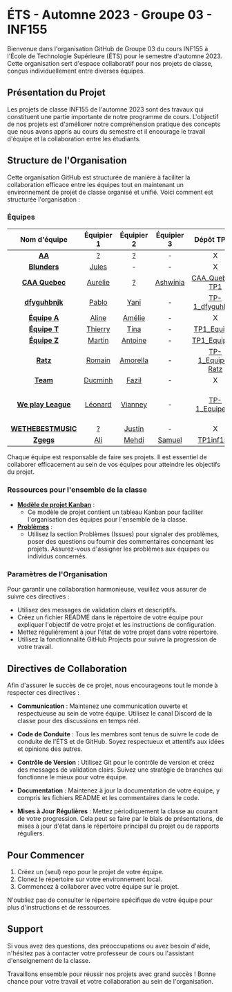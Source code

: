 # ÉTS - Automne 2023 - Groupe 03 - INF155

Bienvenue dans l'organisation GitHub de Groupe 03 du cours INF155 à l'École de Technologie Supérieure (ÉTS) pour le semestre d'automne 2023. Cette organisation sert d'espace collaboratif pour nos projets de classe, conçus individuellement entre diverses équipes.

## Présentation du Projet

Les projets de classe INF155 de l'automne 2023 sont des travaux qui constituent une partie importante de notre programme de cours. L'objectif de nos projets est d'améliorer notre compréhension pratique des concepts que nous avons appris au cours du semestre et il encourage le travail d'équipe et la collaboration entre les étudiants.

## Structure de l'Organisation

Cette organisation GitHub est structurée de manière à faciliter la collaboration efficace entre les équipes tout en maintenant un environnement de projet de classe organisé et unifié. Voici comment est structurée l'organisation :

### Équipes

| Nom d'équipe | Équipier 1 | Équipier 2 | Équipier 3 | Dépôt TP #1 | Dépôt TP #2 |
|:--------:|:--------:|:--------:|:--------:|:--------:|:--------:|
| **[AA](https://github.com/orgs/ETS-Fall-2023-GR03-INF155/teams/aa)**| [?](https://github.com/Rappazax4) | [?](https://github.com/ArunSingam9) | - | X | X |
| **[Blunders](https://github.com/orgs/ETS-Fall-2023-GR03-INF155/teams/blunders)**| [Jules](https://github.com/julesgaudet) | - | - | X | X |
| **[CAA Quebec](https://github.com/orgs/ETS-Fall-2023-GR03-INF155/teams/caa-quebec)**| [Aurelie](https://github.com/Aurelie202) | [?](https://github.com/Azetryx) | [Ashwinia](https://github.com/ashwiniaxo) | [CAA_Quebec-TP1](https://github.com/ETS-Fall-2023-GR03-INF155/CAA_Quebec-TP1) | X |
| **[dfyguhbnjk](https://github.com/orgs/ETS-Fall-2023-GR03-INF155/teams/dfyguhbnjk)**| [Pablo](https://github.com/Hesus47) | [Yani](https://github.com/Amelo32) | - | [TP-1_dfyguhbnjk](https://github.com/ETS-Fall-2023-GR03-INF155/TP-1_dfyguhbnjk) | [TP-2](https://github.com/ETS-Fall-2023-GR03-INF155/TP-2) |
| **[Équipe A](https://github.com/orgs/ETS-Fall-2023-GR03-INF155/teams/equipe-a)**| [Aline](https://github.com/alinesec) | [Amélie](https://github.com/amelie-lemay) | - | X | X |
| **[Équipe T](https://github.com/orgs/ETS-Fall-2023-GR03-INF155/teams/equipe-t)**| [Thierry](https://github.com/ThierryNicolasPouliot) | [Tina](https://github.com/Tinzer9) | - | [TP1_EquipeT](https://github.com/ETS-Fall-2023-GR03-INF155/TP1_EquipeT) | X |
| **[Équipe Z](https://github.com/orgs/ETS-Fall-2023-GR03-INF155/teams/equipe-z)**| [Martin](https://github.com/Martinrolo) | [Antoine](https://github.com/AntoineSt-Amour) | - | [TP1_Equipe_Z](https://github.com/ETS-Fall-2023-GR03-INF155/TP1_Equipe_Z) | X |
| **[Ratz](https://github.com/orgs/ETS-Fall-2023-GR03-INF155/teams/ratz)**| [Romain](https://github.com/RomainBoiret) | [Amorella](https://github.com/amorella) | - | [TP-1_Equipe-Ratz](https://github.com/ETS-Fall-2023-GR03-INF155/TP-1_Equipe-Ratz) | X |
| **[Team](https://github.com/orgs/ETS-Fall-2023-GR03-INF155/teams/team)**| [Ducminh](https://github.com/reverse-smartass) | [Fazil](https://github.com/Pokefaz) | - | X | X |
| **[We play League](https://github.com/orgs/ETS-Fall-2023-GR03-INF155/teams/we-play-league)**| [Léonard](https://github.com/AdelnorAcmorux) | [Vianney](https://github.com/Vianpyro) | - | [TP-1_Equipe-A](https://github.com/ETS-Fall-2023-GR03-INF155/TP-1_Equipe-A) | [TP-2_We-play-League](https://github.com/ETS-Fall-2023-GR03-INF155/TP-2_We-play-League) |
| **[WETHEBESTMUSIC](https://github.com/orgs/ETS-Fall-2023-GR03-INF155/teams/wethebestmusic)**| [?](https://github.com/Mik3Hawk) | [Justin](https://github.com/Justin17-hub) | - | X | X |
| **[Zgegs](https://github.com/orgs/ETS-Fall-2023-GR03-INF155/teams/zgegs)**| [Ali](https://github.com/Ali200303) | [Mehdi](https://github.com/Delta-ReFz) | [Samuel](https://github.com/Samuel2001511) | [TP1inf155](https://github.com/Ali200303/TP1inf155) | X |

Chaque équipe est responsable de faire ses projets. Il est essentiel de collaborer efficacement au sein de vos équipes pour atteindre les objectifs du projet.

### Ressources pour l'ensemble de la classe

- **[Modèle de projet Kanban](https://github.com/orgs/ETS-Fall-2023-GR03-INF155/projects/7)** :
  - Ce modèle de projet contient un tableau Kanban pour faciliter l'organisation des équipes pour l'ensemble de la classe.
- **[Problèmes](https://github.com/ETS-Fall-2023-GR03-INF155/.github/issues)** :
  - Utilisez la section Problèmes (Issues) pour signaler des problèmes, poser des questions ou fournir des commentaires concernant les projets. Assurez-vous d'assigner les problèmes aux équipes ou individus concernés.

### Paramètres de l'Organisation

Pour garantir une collaboration harmonieuse, veuillez vous assurer de suivre ces directives :

- Utilisez des messages de validation clairs et descriptifs.
- Créez un fichier README dans le répertoire de votre équipe pour expliquer l'objectif de votre projet et les instructions de configuration.
- Mettez régulièrement à jour l'état de votre projet dans votre répertoire.
- Utilisez la fonctionnalité GitHub Projects pour suivre la progression de votre travail.

## Directives de Collaboration

Afin d'assurer le succès de ce projet, nous encourageons tout le monde à respecter ces directives :

- **Communication** : Maintenez une communication ouverte et respectueuse au sein de votre équipe. Utilisez le canal Discord de la classe pour des discussions en temps réel.

- **Code de Conduite** : Tous les membres sont tenus de suivre le code de conduite de l'ÉTS et de GitHub. Soyez respectueux et attentifs aux idées et opinions des autres.

- **Contrôle de Version** : Utilisez Git pour le contrôle de version et créez des messages de validation clairs. Suivez une stratégie de branches qui fonctionne le mieux pour votre équipe.

- **Documentation** : Maintenez à jour la documentation de votre équipe, y compris les fichiers README et les commentaires dans le code.

- **Mises à Jour Régulières** : Mettez périodiquement la classe au courant de votre progression. Cela peut se faire par le biais de présentations, de mises à jour d'état dans le répertoire principal du projet ou de rapports réguliers.

## Pour Commencer

1. Créez un (seul) repo pour le projet de votre équipe.
1. Clonez le répertoire sur votre environnement local.
1. Commencez à collaborer avec votre équipe sur le projet.

N'oubliez pas de consulter le répertoire spécifique de votre équipe pour plus d'instructions et de ressources.

## Support

Si vous avez des questions, des préoccupations ou avez besoin d'aide, n'hésitez pas à contacter votre professeur de cours ou l'assistant d'enseignement de la classe.

Travaillons ensemble pour réussir nos projets avec grand succès ! Bonne chance pour votre travail et votre collaboration au sein de l'organisation.
